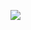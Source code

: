 <a href="https://wakatime.com"><img src="https://wakatime.com/share/@5a87c22c-cf57-40f8-8602-63405fc56865/c0af1323-520e-434d-9259-fb6e28a69e66.png" /></a>